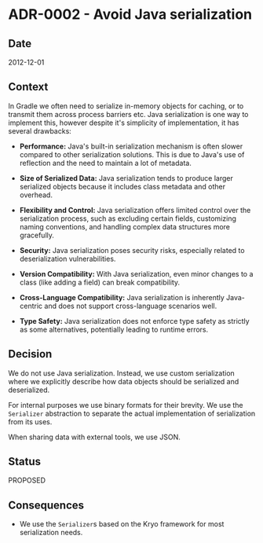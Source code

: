 # ADR-0002 - Avoid Java serialization

## Date

2012-12-01

## Context

In Gradle we often need to serialize in-memory objects for caching, or to transmit them across process barriers etc.
Java serialization is one way to implement this, however despite it's simplicity of implementation, it has several drawbacks:

- **Performance:** Java's built-in serialization mechanism is often slower compared to other serialization solutions. This is due to Java's use of reflection and the need to maintain a lot of metadata.

- **Size of Serialized Data:** Java serialization tends to produce larger serialized objects because it includes class metadata and other overhead.

- **Flexibility and Control:** Java serialization offers limited control over the serialization process, such as excluding certain fields, customizing naming conventions, and handling complex data structures more gracefully.

- **Security:** Java serialization poses security risks, especially related to deserialization vulnerabilities.

- **Version Compatibility:** With Java serialization, even minor changes to a class (like adding a field) can break compatibility.

- **Cross-Language Compatibility:** Java serialization is inherently Java-centric and does not support cross-language scenarios well.

- **Type Safety:** Java serialization does not enforce type safety as strictly as some alternatives, potentially leading to runtime errors.

## Decision

We do not use Java serialization. Instead, we use custom serialization where we explicitly describe how data objects should be serialized and deserialized.

For internal purposes we use binary formats for their brevity.
We use the `Serializer` abstraction to separate the actual implementation of serialization from its uses.

When sharing data with external tools, we use JSON.

## Status

PROPOSED

## Consequences

* We use the `Serializer`s based on the Kryo framework for most serialization needs.
